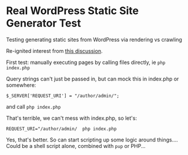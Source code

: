 # Real WordPress Static Site Generator Test

Testing generating static sites from WordPress via rendering vs crawling 

Re-ignited interest from [this discussion](https://github.com/leonstafford/wp2static/issues/755).

First test: manually executing pages by calling files directly, ie `php index.php`

Query strings can't just be passed in, but can mock this in index.php or somewhere:

`$_SERVER['REQUEST_URI'] = "/author/admin/";`

and call `php index.php`

That's terrible, we can't mess with index.php, so let's:

`REQUEST_URI="/author/admin/  php index.php`

Yes, that's better. So can start scripting up some logic around things.... Could be a shell script alone, combined with `pup` or PHP...

